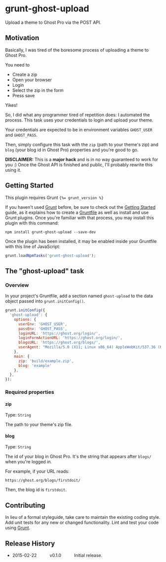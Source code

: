 # grunt-ghost-upload

Upload a theme to Ghost Pro via the POST API.

## Motivation

Basically, I was tired of the boresome process of uploading a theme to Ghost Pro.

You need to

- Create a zip
- Open your browser
- Login
- Select the zip in the form
- Press save

Yikes!

So, I did what any programmer tired of repetition does: I automated the process.
This task uses your credentials to login and upload your theme.

Your credentials are expected to be in environment variables `GHOST_USER` and `GHOST_PASS`.

Then, simply configure this task with the `zip` (path to your theme's zip) and `blog` (your blog id in Ghost Pro) properties and you're good to go.

**DISCLAIMER:** This is a **major hack** and is in no way guaranteed to work for you :)
Once the Ghost API is finished and public, I'll probably rewrite this using it.

## Getting Started
This plugin requires Grunt `{%= grunt_version %}`

If you haven't used [Grunt](http://gruntjs.com/) before, be sure to check out the [Getting Started](http://gruntjs.com/getting-started) guide, as it explains how to create a [Gruntfile](http://gruntjs.com/sample-gruntfile) as well as install and use Grunt plugins. Once you're familiar with that process, you may install this plugin with this command:

```shell
npm install grunt-ghost-upload --save-dev
```

Once the plugin has been installed, it may be enabled inside your Gruntfile with this line of JavaScript:

```js
grunt.loadNpmTasks('grunt-ghost-upload');
```

## The "ghost-upload" task

### Overview
In your project's Gruntfile, add a section named `ghost-upload` to the data object passed into `grunt.initConfig()`.

```js
grunt.initConfig({
  'ghost-upload': {
    options: {
      userEnv: 'GHOST_USER',
      passEnv: 'GHOST_PASS',
      loginURL: 'https://ghost.org/login/',
      loginFormActionURL: 'https://ghost.org/login/',
      blogsURL: 'https://ghost.org/blogs/',
      userAgent: "Mozilla/5.0 (X11; Linux x86_64) AppleWebKit/537.36 (KHTML, like Gecko) Chrome/40.0.2214.115 Safari/537.36"
    },
    main: {
      zip: 'build/example.zip',
      blog: 'example'
    },
  },
});
```

### Required properties

#### zip
Type: `String`

The path to your theme's zip file.

#### blog
Type: `String`

The id of your blog in Ghost Pro. It's the string that appears after `blogs/` when you're logged in.

For example, if your URL reads:

    https://ghost.org/blogs/firstdoit/

Then, the blog id is `firstdoit`.

## Contributing
In lieu of a formal styleguide, take care to maintain the existing coding style. Add unit tests for any new or changed functionality. Lint and test your code using [Grunt](http://gruntjs.com/).

## Release History

* 2015-02-22   v0.1.0   Initial release.
